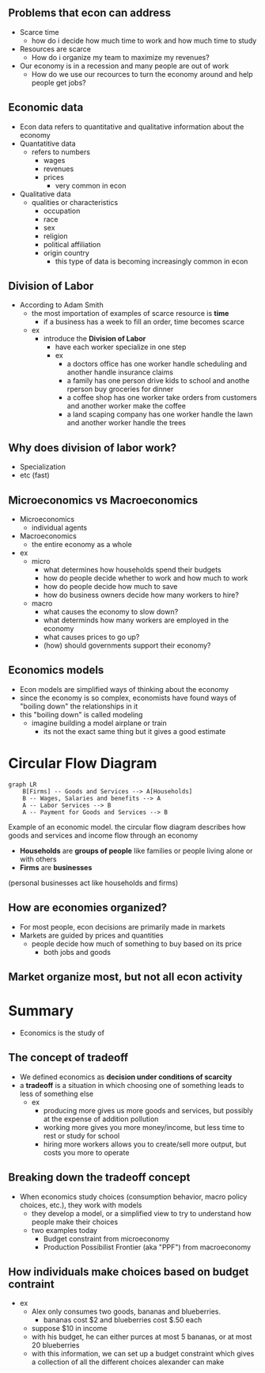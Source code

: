 ## Problems that econ can address
- Scarce time
	- how do i decide how much time to work and how much time to study
- Resources are scarce
	- How do i organize my team to maximize my revenues?
- Our economy is in a recession and many people are out of work
	- How do we use our recources to turn the economy around and help people get jobs?

## Economic data
- Econ data refers to quantitative and qualitative information about the economy
- Quantatitive data
	- refers to numbers
		- wages
		- revenues
		- prices
			- very common in econ 
- Qualitative data
	- qualities or characteristics
		- occupation
		- race
		- sex
		- religion
		- political affiliation
		- origin country
			- this type of data is becoming increasingly common in econ

## Division of Labor
- According to Adam Smith
	- the most importation of examples of scarce resource is **time**
		- if a business has a week to fill an order, time becomes scarce
	- ex
		- introduce the **Division of Labor**
			- have each worker specialize in one step
			- ex
				- a doctors office has one worker handle scheduling and another handle insurance claims
				- a family has one person drive kids to school and anothe rperson buy groceries for dinner
				- a coffee shop has one worker take orders from customers and another worker make the coffee
				- a land scaping company has one worker handle the lawn and another worker handle the trees

## Why does division of labor work?
- Specialization
- etc (fast)

## Microeconomics vs Macroeconomics

- Microeconomics
	- individual agents
- Macroeconomics
	- the entire economy as a whole
- ex
	- micro
		- what determines how households spend their budgets
		- how do people decide whether to work and how much to work
		- how do people decide how much to save
		- how do business owners decide how many workers to hire?
	- macro
		- what causes the economy to slow down?
		- what determinds how many workers are employed in the economy
		- what causes prices to go up?
		- (how) should governments support their economy?

## Economics models
- Econ models are simplified ways of thinking about the economy
- since the economy is so complex, economists have found ways of "boiling down" the relationships in it
- this "boiling down" is called modeling
	- imagine building a model airplane or train
		- its not the exact same thing but it gives a good estimate

# Circular Flow Diagram
```mermaid
graph LR
	B[Firms] -- Goods and Services --> A[Households]
	B -- Wages, Salaries and benefits --> A
	A -- Labor Services --> B
	A -- Payment for Goods and Services --> B
```
Example of an economic model.
the circular flow diagram describes how goods and services and income flow through an economy

- **Households** are **groups of people** like families or people living alone or with others
- **Firms** are **businesses**

(personal businesses act like households and firms)

## How are economies organized?
- For most people, econ decisions are primarily made in markets
- Markets are guided by prices and quantities
	- people decide how much of something to buy based on its price
		- both jobs and goods

## Market organize most, but not all econ activity

# Summary
- Economics is the study of 






## The concept of tradeoff
- We defined economics as **decision under conditions of scarcity**
- a **tradeoff** is a situation in which choosing one of something leads to less of something else
	- ex
		- producing more gives us more goods and services, but possibly at the expense of addition pollution
		- working more gives you more money/income, but less time to rest or study for school
		- hiring more workers allows you to create/sell more output, but costs you more to operate

## Breaking down the tradeoff concept
- When economics study choices (consumption behavior, macro policy choices, etc.), they work with models
	- they develop a model, or a simplified view to try to understand how people make their choices
	- two examples today
		- Budget constraint from microeconomy
		- Production Possibilist Frontier (aka "PPF") from macroeconomy

## How individuals make choices based on budget contraint
- ex
	- Alex only consumes two goods, bananas and blueberries.
		- bananas cost $2 and blueberries cost $.50 each
	- suppose $10 in income
	- with his budget, he can either purces at most 5 bananas, or at most 20 blueberries
	- with this information, we can set up a budget constraint which gives a collection of all the different choices alexander can make

